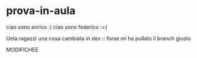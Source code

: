 # prova-in-aula

ciao sono enrico :)
ciao sono federico :=(


Uela ragazzi
una cosa cambiata in dev :: forse mi ha pullato il branch giusto

MODIFICHEE
